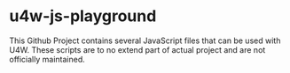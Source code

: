 # u4w-js-playground
This Github Project contains several JavaScript files that can be used with U4W. These scripts are to no extend part of actual project and are not officially maintained.  
